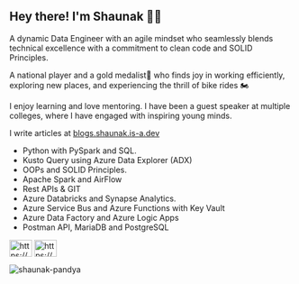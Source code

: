 ## <b>Hey there! I'm Shaunak 👋🏻</b>

A dynamic Data Engineer with an agile mindset who seamlessly blends technical excellence with a commitment to clean code and SOLID Principles.

A national player and a gold medalist🥇 who finds joy in working efficiently, exploring new places, and experiencing the thrill of bike rides 🏍️

I enjoy learning and love mentoring. I have been a guest speaker at multiple colleges, where I have engaged with inspiring young minds. 

I write articles at [blogs.shaunak.is-a.dev](https://blogs.shaunak.is-a.dev)


- Python with PySpark and SQL.
- Kusto Query using Azure Data Explorer (ADX)
- OOPs and SOLID Principles.
- Apache Spark and AirFlow
- Rest APIs & GIT
- Azure Databricks and Synapse Analytics.
- Azure Service Bus and Azure Functions with Key Vault
- Azure Data Factory and Azure Logic Apps
- Postman API, MariaDB and PostgreSQL

<a href="https://linkedin.com/in/https://www.linkedin.com/in/shaunak-pandya/" target="blank"><img align="center" src="https://cdn.jsdelivr.net/npm/simple-icons@3.0.1/icons/linkedin.svg" alt="https://www.linkedin.com/in/shaunak-pandya/" height="30" width="40" /></a>
<a href="https://instagram.com/https://www.instagram.com/shaunak_n_pandya/" target="blank"><img align="center" src="https://cdn.jsdelivr.net/npm/simple-icons@3.0.1/icons/instagram.svg" alt="https://www.instagram.com/shaunak_n_pandya/" height="30" width="40" /></a>

<p align="left"> <img src="https://komarev.com/ghpvc/?username=shaunak-pandya&label=Profile%20views&color=0e75b6&style=flat" alt="shaunak-pandya" /> </p>



